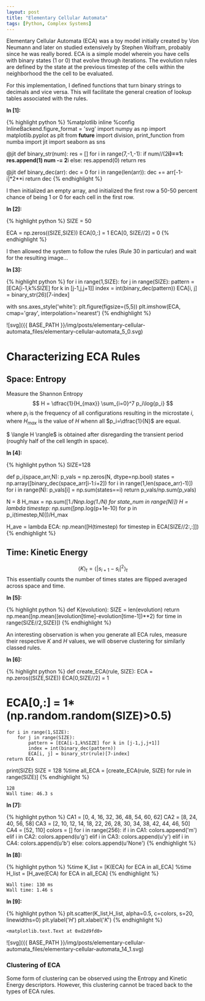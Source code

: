 ```yaml
---
layout: post
title: "Elementary Cellular Automata"
tags: [Python, Complex Systems]
---
```

Elementary Cellular Automata (ECA) was a toy model initially created by Von
Neumann and later on studied extensively by Stephen Wolfram, probably since he
was really bored. ECA is a simple model wherein you have cells with binary
states (1 or 0) that evolve through iterations. The evolution rules are defined
by the state at the previous timestep of the cells within the neighborhood the
the cell to be evaluated.

For this implementation, I defined functions that turn binary strings to
decimals and vice versa. This will facilitate the general creation of lookup
tables associated with the rules.

**In [1]:**

{% highlight python %}
%matplotlib inline
%config InlineBackend.figure_format = 'svg'
import numpy as np
import matplotlib.pyplot as plt
from __future__ import division, print_function
from numba import jit
import seaborn as sns

@jit
def binary_str(num):
    res = []
    for i in range(7,-1,-1):
        if num//(2**i)==1:
            res.append(1)
            num -= 2**i
        else:
            res.append(0)
    return res

@jit
def binary_dec(arr):
    dec = 0
    for i in range(len(arr)):
        dec += arr[-1-i]*2**i
    return dec
{% endhighlight %}

I then initialized an empty array, and initialized the first row a 50-50 percent
chance of being 1 or 0 for each cell in the first row.

**In [2]:**

{% highlight python %}
SIZE = 50

ECA = np.zeros((SIZE,SIZE))
ECA[0,:] = 1
ECA[0, SIZE//2] = 0
{% endhighlight %}

I then allowed the system to follow the rules (Rule 30 in particular) and wait
for the resulting image...

**In [3]:**

{% highlight python %}
for i in range(1,SIZE):
    for j in range(SIZE):
        pattern = [ECA[i-1,k%SIZE] for k in [j-1,j,j+1]]
        index = int(binary_dec(pattern))
        ECA[i, j] = binary_str(26)[7-index]

with sns.axes_style('white'):
    plt.figure(figsize=(5,5))
    plt.imshow(ECA, cmap='gray', interpolation='nearest')
{% endhighlight %}


![svg]({{ BASE_PATH }}/img/posts/elementary-cellular-automata_files/elementary-cellular-automata_5_0.svg)


# Characterizing ECA Rules

## Space: Entropy
Measure the Shannon Entropy
$$ H = \dfrac{1}{H_{max}} \sum_{i=0}^7 p_i\log{p_i} $$
where $p_i$ is the frequency of all configurations resulting in the microstate
$i$, where $H_{max}$ is the value of $H$ whenn all $p_i=\dfrac{1}{N}$ are equal.

$ \langle H \rangle$ is obtained after disregarding the transient period
(roughly half of the cell length in space).


**In [4]:**

{% highlight python %}
SIZE=128

def p_i(space_arr,N):
    p_vals = np.zeros(N, dtype=np.bool)
    states = np.array([binary_dec(space_arr[i-1:i+2]) for i in range(1,len(space_arr)-1)])
    for i in range(N):
        p_vals[i] = np.sum(states==i)
    return p_vals/np.sum(p_vals)

N = 8
H_max = np.sum([1./N*np.log(1./N) for state_num in range(N)])
H = lambda timestep: np.sum([p*np.log(p+1e-10) for p in p_i(timestep,N)])/H_max

H_ave = lambda ECA: np.mean([H(timestep) for timestep in ECA[SIZE//2:,:]])
{% endhighlight %}

## Time: Kinetic Energy

$$ \langle K \rangle_t = \langle |s_{i+1}-s_i|^2\rangle_t $$
This essentially counts the number of times states are flipped averaged across
space and time.

**In [5]:**

{% highlight python %}
def K(evolution):
    SIZE = len(evolution)
    return np.mean([np.mean((evolution[time]-evolution[time-1])**2) for time in range(SIZE//2,SIZE)])
{% endhighlight %}

An interesting observation is when you generate all ECA rules, measure their
respective $K$ and $H$ values, we will observe clustering for similarly classed
rules.

**In [6]:**

{% highlight python %}
def create_ECA(rule, SIZE):
    ECA = np.zeros((SIZE,SIZE))
    ECA[0,SIZE//2] = 1
#     ECA[0,:] = 1*(np.random.random(SIZE)>0.5)
    for i in range(1,SIZE):
        for j in range(SIZE):
            pattern = [ECA[i-1,k%SIZE] for k in [j-1,j,j+1]]
            index = int(binary_dec(pattern))
            ECA[i, j] = binary_str(rule)[7-index]
    return ECA

print(SIZE)
SIZE = 128
%time all_ECA = [create_ECA(rule, SIZE) for rule in range(SIZE)]
{% endhighlight %}

    128
    Wall time: 46.3 s


**In [7]:**

{% highlight python %}
CA1 = [0, 4, 16, 32, 36, 48, 54, 60, 62]
CA2 = [8, 24, 40, 56, 58]
CA3 = [2, 10, 12, 14, 18, 22, 26, 28, 30, 34, 38, 42, 44, 46, 50]
CA4 = [52, 110]
colors = []
for i in range(256):
    if i in CA1:
        colors.append('m')
    elif i in CA2:
        colors.append(u'g')
    elif i in CA3:
        colors.append(u'y')
    elif i in CA4:
        colors.append(u'b')
    else:
        colors.append(u'None')
{% endhighlight %}

**In [8]:**

{% highlight python %}
%time K_list = [K(ECA) for ECA in all_ECA]
%time H_list = [H_ave(ECA) for ECA in all_ECA]
{% endhighlight %}

    Wall time: 130 ms
    Wall time: 1.46 s


**In [9]:**

{% highlight python %}
plt.scatter(K_list,H_list, alpha=0.5, c=colors, s=20, linewidths=0)
plt.ylabel('$H$')
plt.xlabel('$K$')
{% endhighlight %}




    <matplotlib.text.Text at 0xd2d9fd0>




![svg]({{ BASE_PATH }}/img/posts/elementary-cellular-automata_files/elementary-cellular-automata_14_1.svg)


### Clustering of ECA

Some form of clustering can be observed using the Entropy and Kinetic Energy
descriptors. However, this clustering cannot be traced back to the types of ECA
rules.
